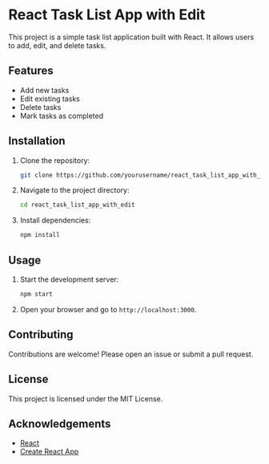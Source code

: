 # React Task List App with Edit

This project is a simple task list application built with React. It allows users to add, edit, and delete tasks.

## Features

- Add new tasks
- Edit existing tasks
- Delete tasks
- Mark tasks as completed

## Installation

1. Clone the repository:
    ```bash
    git clone https://github.com/yourusername/react_task_list_app_with_edit.git
    ```
2. Navigate to the project directory:
    ```bash
    cd react_task_list_app_with_edit
    ```
3. Install dependencies:
    ```bash
    npm install
    ```

## Usage

1. Start the development server:
    ```bash
    npm start
    ```
2. Open your browser and go to `http://localhost:3000`.

## Contributing

Contributions are welcome! Please open an issue or submit a pull request.

## License

This project is licensed under the MIT License.

## Acknowledgements

- [React](https://reactjs.org/)
- [Create React App](https://create-react-app.dev/)
